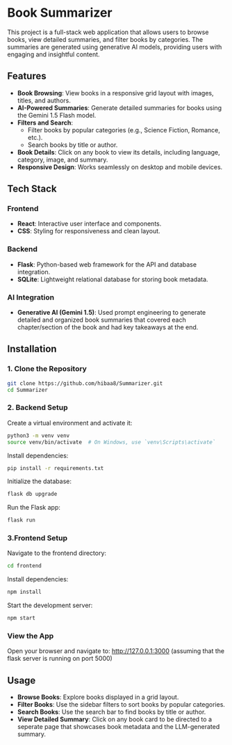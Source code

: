 # **Book Summarizer**

This project is a full-stack  web application that allows users to browse books, view detailed summaries, and filter books by categories. The summaries are generated using generative AI models, providing users with engaging and insightful content.

## **Features**

- **Book Browsing**: View books in a responsive grid layout with images, titles, and authors.
- **AI-Powered Summaries**: Generate detailed summaries for books using the Gemini 1.5 Flash model.
- **Filters and Search**:
  - Filter books by popular categories (e.g., Science Fiction, Romance, etc.).
  - Search books by title or author.
- **Book Details**: Click on any book to view its details, including language, category, image, and summary.
- **Responsive Design**: Works seamlessly on desktop and mobile devices.

## **Tech Stack**

### **Frontend**
- **React**: Interactive user interface and components.
- **CSS**: Styling for responsiveness and clean layout.

### **Backend**
- **Flask**: Python-based web framework for the API and database integration.
- **SQLite**: Lightweight relational database for storing book metadata.

### **AI Integration**
- **Generative AI (Gemini 1.5)**: Used prompt engineering to generate detailed and organized book summaries that covered each chapter/section of the book and had key takeaways at the end.

## **Installation**

### **1. Clone the Repository**
```bash
git clone https://github.com/hibaa8/Summarizer.git
cd Summarizer
```

### **2. Backend Setup**
Create a virtual environment and activate it:

```bash
python3 -m venv venv
source venv/bin/activate  # On Windows, use `venv\Scripts\activate`
```

Install dependencies:
```bash
pip install -r requirements.txt
```

Initialize the database:
```bash
flask db upgrade
```
Run the Flask app:
```bash
flask run
```

### **3.Frontend Setup**

Navigate to the frontend directory:
```bash
cd frontend
```

Install dependencies:

```bash
npm install
```

Start the development server:
```bash
npm start
```

### **View the App**
Open your browser and navigate to: http://127.0.0.1:3000 
(assuming that the flask server is running on port 5000)

## **Usage**
- **Browse Books**: Explore books displayed in a grid layout.
- **Filter Books**: Use the sidebar filters to sort books by popular categories.
- **Search Books**: Use the search bar to find books by title or author.
- **View Detailed Summary**: Click on any book card to be directed to a seperate page that showcases book metadata and the LLM-generated summary.

 

